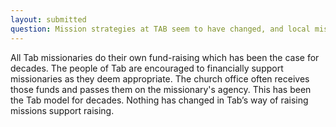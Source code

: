 ```yaml
---
layout: submitted
question: Mission strategies at TAB seem to have changed, and local missions (like UDM and International) and missionaries who are now assigned by their ministries to a stateside job are no longer allowed to raise support (I've heard). Why did that change since TAB was instrumental in starting both ministries? 
---
```

All Tab missionaries do their own fund-raising which has been the case for decades. The people of Tab are encouraged to financially support missionaries as they deem appropriate. The church office often receives those funds and passes them on the missionary's agency. This has been the Tab model for decades. Nothing has changed in Tab’s way of raising missions support raising.    